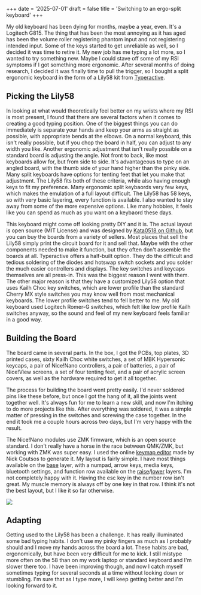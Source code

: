 +++
date = '2025-07-01'
draft = false
title = 'Switching to an ergo-split keyboard'
+++

My old keyboard has been dying for months, maybe a year, even. It's a Logitech G815. The thing that has been the most annoying as it has aged has been the volume roller registering phantom input and not registering intended input. Some of the keys started to get unreliable as well, so I decided it was time to retire it. My new job has me typing a lot more, so I wanted to try something new. Maybe I could stave off some of my RSI symptoms if I got something more ergonomic. After several months of doing research, I decided it was finally time to pull the trigger, so I bought a split ergonomic keyboard in the form of a Lily58 kit from [Typeractive](https://typeractive.xyz).

## Picking the Lily58

In looking at what would theoretically feel better on my wrists where my RSI is most present, I found that there are several factors when it comes to creating a good typing position. One of the biggest things you can do immediately is separate your hands and keep your arms as straight as possible, with appropriate bends at the elbows. On a normal keyboard, this isn't really possible, but if you chop the board in half, you can adjust to any width you like. Another ergonomic adjustment that isn't really possible on a standard board is adjusting the angle. Not front to back, like most keyboards allow for, but from side to side. It's advantageous to type on an angled board, with the thumb side of your hand higher than the pinky side. Many split keyboards have options for tenting feet that let you make that adjustment. The Lily58 fits both of these criteria, while also having enough keys to fit my preference. Many ergonomic split keybaords very few keys, which makes the emulation of a full layout difficult. The Lily58 has 58 keys, so with very basic layering, every function is available. I also wanted to stay away from some of the more expensive options. Like many hobbies, it feels like you can spend as much as you want on a keybaord these days.

This keyboard might come off looking pretty DIY and it is. The actual layout is open source (MIT License) and was designed by [Kata0518 on Github](http://kata0510.github.io/Lily58-Document/), but you can buy the boards from a variety of sellers. Most places that sell the Lily58 simply print the circuit board for it and sell that. Maybe with the other components needed to make it function, but they often don't assemble the boards at all. Typeractive offers a half-built option. They do the difficult and tedious soldering of the diodes and hotswap switch sockets and you solder the much easier controllers and displays. The key switches and keycaps themselves are all press-in. This was the biggest reason I went with them. The other major reason is that they have a customized Lily58 option that uses Kailh Choc key switches, which are lower profile than the standard Cherry MX style switches you may know well from most mechanical keyboards. The lower profile switches tend to fell better to me. My old keyboard used Logitech Romer-G switches, which felt like low profile Kailh switches anyway, so the sound and feel of my new keyboard feels familiar in a good way.

## Building the Board

The board came in several parts. In the box, I got the PCBs, top plates, 3D printed cases, sixty Kailh Choc white switches, a set of MBK Hypersonic keycaps, a pair of Nice!Nano controllers, a pair of batteries, a pair of Nice!View screens, a set of four tenting feet, and a pair of acrylic screen covers, as well as the hardware required to get it all together.

The process for building the board went pretty easily. I'd never soldered pins like these before, but once I got the hang of it, all the joints went together well. It's always fun for me to learn a new skill, and now I'm itching to do more projects like this. After everything was soldered, it was a simple matter of pressing in the switches and screwing the case together. In the end it took me a couple hours across two days, but I'm very happy with the result.

The Nice!Nano modules use ZMK firmware, which is an open source standard. I don't really have a horse in the race between QMK/ZMK, but working with ZMK was super easy. I used the online [keymap editor](https://github.com/nickcoutsos/keymap-editor) made by Nick Coutsos to generate it. My layout is fairly simple. I have most things available on the [base](/baselayer.png) layer, with a numpad, arrow keys, media keys, bluetooth settings, and function row available on the [raise](/raiselayer.png)/[lower](lowerlayer.png) layers. I'm not completely happy with it. Having the esc key in the number row isn't great. My muscle memory is always off by one key in that row. I think it's not the best layout, but I like it so far otherwise.

![](/lily58.jpg)

## Adapting

Getting used to the Lily58 has been a challenge. It has really illuminated some bad typing habits. I don't use my pinky fingers as much as I probably should and I move my hands across the board a lot. These habits are bad, ergonomically, but have been very difficult for me to kick. I still mistype more often on the 58 than on my work laptop or standard keyboard and I'm slower there too. I have been improving though, and now I catch myself sometimes typing for several seconds at a time without looking down or stumbling. I'm sure that as I type more, I will keep getting better and I'm looking forward to it.
